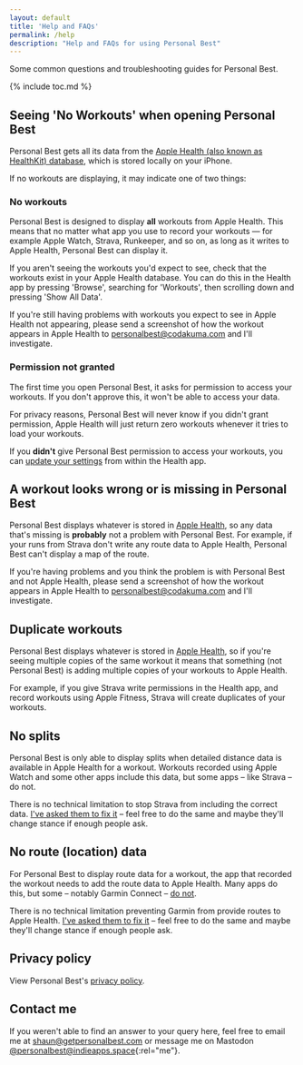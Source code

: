```yaml
---
layout: default
title: 'Help and FAQs'
permalink: /help
description: "Help and FAQs for using Personal Best"
---
```


Some common questions and troubleshooting guides for Personal Best.

{% include toc.md %}

## Seeing 'No Workouts' when opening Personal Best

Personal Best gets all its data from the [Apple Health (also known as HealthKit) database](https://support.apple.com/en-us/HT203037), which is stored locally on your iPhone.

If no workouts are displaying, it may indicate one of two things:

### No workouts

Personal Best is designed to display **all** workouts from Apple Health. This means that no matter what app you use to record your workouts — for example Apple Watch, Strava, Runkeeper, and so on, as long as it writes to Apple Health, Personal Best can display it.

If you aren't seeing the workouts you'd expect to see, check that the workouts exist in your Apple Health database. You can do this in the Health app by pressing 'Browse', searching for 'Workouts', then scrolling down and pressing 'Show All Data'.

If you're still having problems with workouts you expect to see in Apple Health not appearing, please send a screenshot of how the workout appears in Apple Health to [personalbest@codakuma.com](mailto:personalbest@codakuma.com) and I'll investigate.

### Permission not granted

The first time you open Personal Best, it asks for permission to access your workouts. If you don't approve this, it won't be able to access your data. 

For privacy reasons, Personal Best will never know if you didn't grant permission, Apple Health will just return zero workouts whenever it tries to load your workouts.

If you **didn't** give Personal Best permission to access your workouts, you can [update your settings](https://support.apple.com/en-us/HT204351) from within the Health app.

## A workout looks wrong or is missing in Personal Best

Personal Best displays whatever is stored in [Apple Health](https://support.apple.com/en-us/HT203037), so any data that's missing is **probably** not a problem with Personal Best. For example, if your runs from Strava don't write any route data to Apple Health, Personal Best can't display a map of the route.

If you're having problems and you think the problem is with Personal Best and not Apple Health, please send a screenshot of how the workout appears in Apple Health to [personalbest@codakuma.com](mailto:personalbest@codakuma.com) and I'll investigate. 

## Duplicate workouts

Personal Best displays whatever is stored in [Apple Health](https://support.apple.com/en-us/HT203037), so if you're seeing multiple copies of the same workout it means that something (not Personal Best) is adding multiple copies of your workouts to Apple Health.

For example, if you give Strava write permissions in the Health app, and record workouts using Apple Fitness, Strava will create duplicates of your workouts.

## No splits

Personal Best is only able to display splits when detailed distance data is available in Apple Health for a workout. Workouts recorded using Apple Watch and some other apps include this data, but some apps – like Strava – do not.

There is no technical limitation to stop Strava from including the correct data. [I've asked them to fix it](https://twitter.com/PersonalBestiOS/status/1364229599048122375) – feel free to do the same and maybe they'll change stance if enough people ask.

## No route (location) data

For Personal Best to display route data for a workout, the app that recorded the workout needs to add the route data to Apple Health. Many apps do this, but some – notably Garmin Connect – [do not](https://support.garmin.com/en-IN/?faq=lK5FPB9iPF5PXFkIpFlFPA).

There is no technical limitation preventing Garmin from provide routes to Apple Health. [I've asked them to fix it](https://twitter.com/PersonalBestiOS/status/1679807324708282368) – feel free to do the same and maybe they'll change stance if enough people ask.

## Privacy policy

View Personal Best's [privacy policy](/privacy-policy).

## Contact me

If you weren't able to find an answer to your query here, feel free to email me at [shaun@getpersonalbest.com](mailto:shaun@getpersonalbest.com) or message me on Mastodon [@personalbest@indieapps.space](https://indieapps.space/@personalbest){:rel="me"}.